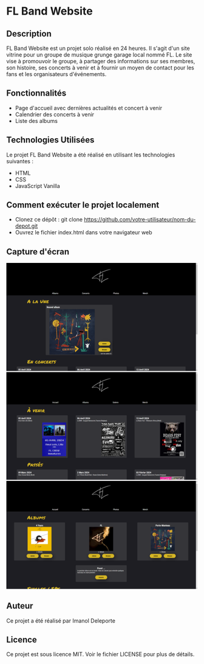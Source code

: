 # FL Band Website
## Description

FL Band Website est un projet solo réalisé en 24 heures. Il s'agit d'un site vitrine pour un groupe de musique grunge garage local nommé FL. Le site vise à promouvoir le groupe, à partager des informations sur ses membres, son histoire, ses concerts à venir et à fournir un moyen de contact pour les fans et les organisateurs d'événements.

## Fonctionnalités

* Page d'accueil avec dernières actualités et concert à venir 
* Calendrier des concerts à venir
* Liste des albums 

## Technologies Utilisées

Le projet FL Band Website a été réalisé en utilisant les technologies suivantes :

* HTML
* CSS
* JavaScript Vanilla

## Comment exécuter le projet localement

* Clonez ce dépôt : git clone https://github.com/votre-utilisateur/nom-du-depot.git
* Ouvrez le fichier index.html dans votre navigateur web

## Capture d'écran

![Capture d'écran du projet page d'accueil](./img/CaptureFLHome.PNG)
![Capture d'écran du projet page concerts](./img/CaptureFLConcert.PNG)
![Capture d'écran du projet page albums](./img/CaptureFLAlbums.PNG)

## Auteur

Ce projet a été réalisé par Imanol Deleporte

## Licence

Ce projet est sous licence MIT. Voir le fichier LICENSE pour plus de détails.
